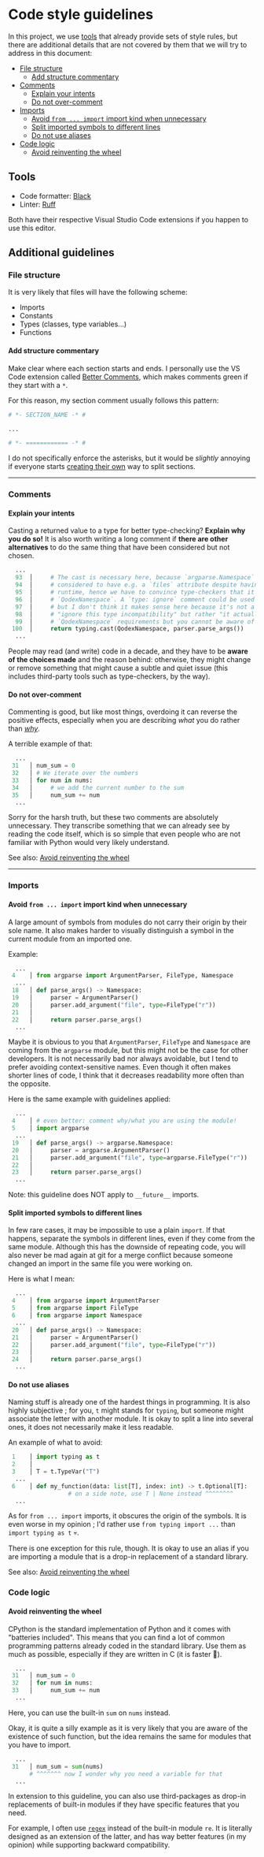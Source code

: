 # Code style guidelines

In this project, we use [tools](#tools) that already provide sets of style
rules, but there are additional details that are not covered by them that we
will try to address in this document:

- [File structure](#file-structure)
  - [Add structure commentary](#add-structure-commentary)
- [Comments](#comments)
  - [Explain your intents](#explain-your-intents)
  - [Do not over-comment](#do-not-over-comment)
- [Imports](#imports)
  - [Avoid `from ... import` import kind when unnecessary](#avoid-from--import-import-kind-when-unnecessary)
  - [Split imported symbols to different lines](#split-imported-symbols-to-different-lines)
  - [Do not use aliases](#do-not-use-aliases)
- [Code logic](#code-logic)
  - [Avoid reinventing the wheel](#avoid-reinventing-the-wheel)

## Tools

- Code formatter: [Black](https://github.com/psf/black/)
- Linter: [Ruff](https://github.com/astral-sh/ruff/)

Both have their respective Visual Studio Code extensions if you happen to use
this editor.

## Additional guidelines

### File structure

It is very likely that files will have the following scheme:

- Imports
- Constants
- Types (classes, type variables...)
- Functions

#### Add structure commentary

Make clear where each section starts and ends. I personally use the VS Code
extension called [Better Comments](https://github.com/aaron-bond/better-comments), which makes comments green if they start with a `*`.

For this reason, my section comment usually follows this pattern:

```py
# *- SECTION_NAME -* #

...

# *- ============ -* #
```

I do not specifically enforce the asterisks, but it would be _slightly_
annoying if everyone starts [creating their own](https://xkcd.com/927/) way
to split sections.

---

### Comments

#### Explain your intents

Casting a returned value to a type for better type-checking? **Explain why you
do so!** It is also worth writing a long comment if **there are other
alternatives** to do the same thing that have been considered but not chosen.

```py
  ...
  93  │     # The cast is necessary here, because `argparse.Namespace` is not
  94  │     # considered to have e.g. a `files` attribute despite having it at
  95  │     # runtime, hence we have to convince type-checkers that it is a
  96  │     # `QodexNamespace`. A `type: ignore` comment could be used as well
  97  │     # but I don't think it makes sense here because it's not a
  98  │     # "ignore this type incompatibility" but rather "it actually fulfills
  99  │     # `QodexNamespace` requirements but you cannot be aware of that"
 100  │     return typing.cast(QodexNamespace, parser.parse_args())
  ...
```

People may read (and write) code in a decade, and they have to be **aware of
the choices made** and the reason behind: otherwise, they might change or
remove something that might cause a subtle and quiet issue (this includes
third-party tools such as type-checkers, by the way).

#### Do not over-comment

Commenting is good, but like most things, overdoing it can reverse the positive
effects, especially when you are describing _what_ you do rather than
[_why_](#explain-your-intents).

A terrible example of that:

```py
  ...
 31   │ num_sum = 0
 32   │ # We iterate over the numbers
 33   │ for num in nums:
 34   │     # we add the current number to the sum
 35   │     num_sum += num
  ...
```

Sorry for the harsh truth, but these two comments are absolutely unnecessary.
They transcribe something that we can already see by reading the code itself,
which is so simple that even people who are not familiar with Python would
very likely understand.

See also: [Avoid reinventing the wheel](#avoid-reinventing-the-wheel)

---

### Imports

#### Avoid `from ... import` import kind when unnecessary

A large amount of symbols from modules do not carry their origin by their sole
name. It also makes harder to visually distinguish a symbol in the current
module from an imported one.

Example:

```py
  ...
 4    │ from argparse import ArgumentParser, FileType, Namespace
  ...
 18   │ def parse_args() -> Namespace:
 19   │     parser = ArgumentParser()
 20   │     parser.add_argument("file", type=FileType("r"))
 21   │
 22   │     return parser.parse_args()
  ...
```

Maybe it is obvious to you that `ArgumentParser`, `FileType` and `Namespace`
are coming from the `argparse` module, but this might not be the case for other
developers. It is not necessarily bad nor always avoidable, but I tend to
prefer avoiding context-sensitive names. Even though it often makes shorter
lines of code, I think that it decreases readability more often than the
opposite.

Here is the same example with guidelines applied:

```py
  ...
 4    │ # even better: comment why/what you are using the module!
 5    │ import argparse
  ...
 19   │ def parse_args() -> argparse.Namespace:
 20   │     parser = argparse.ArgumentParser()
 21   │     parser.add_argument("file", type=argparse.FileType("r"))
 22   │
 23   │     return parser.parse_args()
  ...
```

Note: this guideline does NOT apply to `__future__` imports.

#### Split imported symbols to different lines

In few rare cases, it may be impossible to use a plain `import`. If that
happens, separate the symbols in different lines, even if they come from
the same module. Although this has the downside of repeating code, you will
also never be mad again at git for a merge conflict because someone changed
an import in the same file you were working on.

Here is what I mean:

```py
  ...
 4    │ from argparse import ArgumentParser
 5    │ from argparse import FileType
 6    │ from argparse import Namespace
  ...
 20   │ def parse_args() -> Namespace:
 21   │     parser = ArgumentParser()
 22   │     parser.add_argument("file", type=FileType("r"))
 23   │
 24   │     return parser.parse_args()
  ...
```

#### Do not use aliases

Naming stuff is already one of the hardest things in programming. It is also
highly subjective ; for you, `t` might stands for `typing`, but someone might
associate the letter with another module. It is okay to split a line into
several ones, it does not necessarily make it less readable.

An example of what to avoid:

```py
 1    │ import typing as t
 2    │
 3    │ T = t.TypeVar("T")
  ...
 6    │ def my_function(data: list[T], index: int) -> t.Optional[T]:
                 # on a side note, use T | None instead ^^^^^^^^
  ...
```

As for `from ... import` imports, it obscures the origin of the symbols.
It is even worse in my opinion ; I'd rather use `from typing import ...` than
`import typing as t` 💀.

There is one exception for this rule, though. It is okay to use an alias if
you are importing a module that is a drop-in replacement of a standard library.

See also: [Avoid reinventing the wheel](#avoid-reinventing-the-wheel)

### Code logic

#### Avoid reinventing the wheel

CPython is the standard implementation of Python and it comes with "batteries
included". This means that you can find a lot of common programming patterns
already coded in the standard library. Use them as much as possible,
especially if they are written in C (it is faster 🚀).

```py
  ...
 31   │ num_sum = 0
 32   │ for num in nums:
 33   │     num_sum += num
  ...
```

Here, you can use the built-in `sum` on `nums` instead.

Okay, it is quite a silly example as it is very likely that you are aware of
the existence of such function, but the idea remains the same for modules that
you have to import.

```py
  ...
 31   │ num_sum = sum(nums)
      # ^^^^^^^ now I wonder why you need a variable for that
  ...
```

In extension to this guideline, you can also use third-packages as drop-in
replacements of built-in modules if they have specific features that you need.

For example, I often use [`regex`](https://github.com/mrabarnett/mrab-regex)
instead of the built-in module `re`. It is literally designed as an extension
of the latter, and has way better features (in my opinion) while supporting
backward compatibility.
